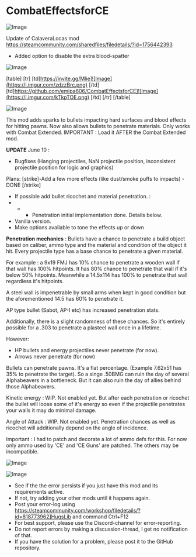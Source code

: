 # CombatEffectsforCE

![Image](https://i.imgur.com/WAEzk68.png)

Update of CalaveraLocas mod
https://steamcommunity.com/sharedfiles/filedetails/?id=1756442393

- Added option to disable the extra blood-spatter

![Image](https://i.imgur.com/7Gzt3Rg.png)


[table]
	[tr]
		[td]https://invite.gg/Mlie]![Image](https://i.imgur.com/zdzzBrc.png)
[/td]
		[td]https://github.com/emipa606/CombatEffectsforCE]![Image](https://i.imgur.com/kTkpTOE.png)
[/td]
	[/tr]
[/table]
	
![Image](https://i.imgur.com/NOW7jU1.png)


This mod adds sparks to bullets impacting hard surfaces and blood effects for hitting pawns.
Now also allows bullets to penetrate materials.
Only works with Combat Extended.
IMPORTANT : Load it AFTER the Combat Extended mod.

**UPDATE** June 10 : 
- Bugfixes (Hanging projectiles, NaN projectile position, inconsistent projectile position for logic and graphics)

Plans: 
[strike]-Add a few more effects (like dust/smoke puffs to impacts) - DONE [/strike]
- If possible add bullet ricochet and material penetration. :
- - - Penetration initial implementation done. Details below.
- Vanilla version.
- Make options available to tone the effects up or down

**Penetration mechanics** :
Bullets have a chance to penetrate a build object based on caliber, ammo type and the material and condition of the object it hit.
Every projectile type has a base chance to penetrate a given material.

For example : a 9x19 FMJ has 10% chance to penetrate a wooden wall if that wall has 100% hitpoints.
It has 80% chance to penetrate that wall if it's below 50% hitpoints.
Meanwhile a 14.5x114 has 100% to penetrate that wall regardless it's hitpoints.

A steel wall is impenetrable by small arms when kept in good condition but the aforementioned 14.5 has 60% to penetrate it.

AP type bullet (Sabot, AP-I etc) has increased penetration stats.

Additionally, there is a slight randomness of these chances. So it's entirely possible for a .303 to penetrate a plasteel wall once in a lifetime.

However:
- HP bullets and energy projectiles never penetrate (for now).
- Arrows never penetrate (for now)

Bullets can penetrate pawns. It's a flat percentage. (Example 7.62x51 has 35% to penetrate the target).
So a singe .50BMG can ruin the day of several Alphabeavers in a bottleneck. But it can also ruin the day of allies behind those Alphabeavers.

Kinetic energy : WIP. Not enabled yet. But after each penetration or ricochet the bullet will loose some of it's energy so even if the projectile penetrates your walls it may do minimal damage.

Angle of Attack : WIP. Not enabled yet. Penetration chances as well as ricochet will additionally depend on the angle of incidence.

Important : I had to patch and decorate a lot of ammo defs for this. For now only ammo used by 'CE' and 'CE Guns' are patched. The others may be incompatible.




![Image](https://media.giphy.com/media/Tcgk85vK91UEzLoc1R/giphy.gif)



![Image](https://i.imgur.com/Rs6T6cr.png)



-  See if the the error persists if you just have this mod and its requirements active.
-  If not, try adding your other mods until it happens again.
-  Post your error-log using https://steamcommunity.com/workshop/filedetails/?id=818773962]HugsLib and command Ctrl+F12
-  For best support, please use the Discord-channel for error-reporting.
-  Do not report errors by making a discussion-thread, I get no notification of that.
-  If you have the solution for a problem, please post it to the GitHub repository.




